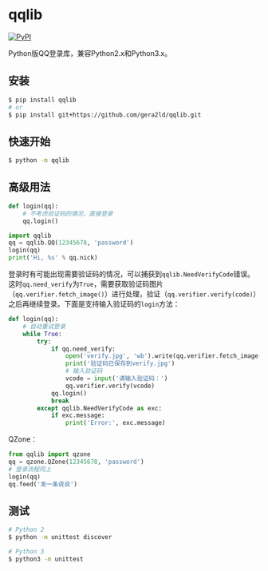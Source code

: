 qqlib
===
[![PyPI](https://img.shields.io/pypi/v/qqlib.svg)]()

Python版QQ登录库，兼容Python2.x和Python3.x。

安装
---
``` sh
$ pip install qqlib
# or
$ pip install git+https://github.com/gera2ld/qqlib.git
```

快速开始
---
``` sh
$ python -m qqlib
```

高级用法
---
``` python
def login(qq):
    # 不考虑验证码的情况，直接登录
    qq.login()

import qqlib
qq = qqlib.QQ(12345678, 'password')
login(qq)
print('Hi, %s' % qq.nick)
```

登录时有可能出现需要验证码的情况，可以捕获到`qqlib.NeedVerifyCode`错误。这时`qq.need_verify`为`True`，需要获取验证码图片（`qq.verifier.fetch_image()`）进行处理，验证（`qq.verifier.verify(code)`）之后再继续登录。下面是支持输入验证码的`login`方法：
``` python
def login(qq):
    # 自动重试登录
    while True:
        try:
            if qq.need_verify:
                open('verify.jpg', 'wb').write(qq.verifier.fetch_image())
                print('验证码已保存到verify.jpg')
                # 输入验证码
                vcode = input('请输入验证码：')
                qq.verifier.verify(vcode)
            qq.login()
            break
        except qqlib.NeedVerifyCode as exc:
            if exc.message:
                print('Error:', exc.message)
```

QZone：
``` python
from qqlib import qzone
qq = qzone.QZone(12345678, 'password')
# 登录流程同上
login(qq)
qq.feed('发一条说说')
```

测试
---
``` sh
# Python 2
$ python -m unittest discover

# Python 3
$ python3 -m unittest
```
